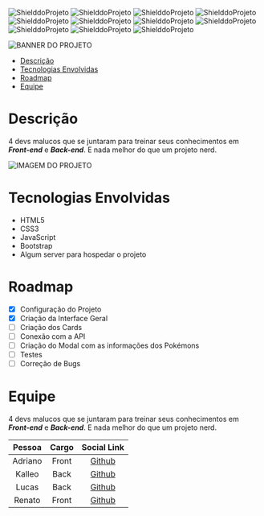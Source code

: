 <!-- PARA ESCOLHER AS CORES DAS LINGUAGENS USAR O SITE https://brandcolors.net/ -->
![ShielddoProjeto](https://img.shields.io/badge/Nome-SuperPokedex-b52e31.svg?style=for-the-badge)
![ShielddoProjeto](https://img.shields.io/badge/Versão-1.0.0-e9ebec.svg?style=for-the-badge)
![ShielddoProjeto](https://img.shields.io/badge/Framework-Bootstrap-00c4cc.svg?style=for-the-badge)
![ShielddoProjeto](https://img.shields.io/badge/Markup-HTML5-00c4cc.svg?style=for-the-badge)
![ShielddoProjeto](https://img.shields.io/badge/Style-CSS-00c4cc.svg?style=for-the-badge)
![ShielddoProjeto](https://img.shields.io/badge/Linguagem-JavaScript-00c4cc.svg?style=for-the-badge)
![ShielddoProjeto](https://img.shields.io/github/repo-size/adrianoleitedasilva/SuperPokedex?style=for-the-badge)
![ShielddoProjeto](https://img.shields.io/tokei/lines/github/adrianoleitedasilva/SuperPokedex?style=for-the-badge)
![ShielddoProjeto](https://img.shields.io/github/stars/adrianoleitedasilva/SuperPokedex?style=for-the-badge) 
![ShielddoProjeto](https://img.shields.io/github/last-commit/adrianoleitedasilva/SuperPokedex?style=for-the-badge)
![ShielddoProjeto](https://img.shields.io/github/contributors/adrianoleitedasilva/SuperPokedex?style=for-the-badge)

<!-- Envie a imagem por meio de uma ISSUE e cole o link aqui nessa linha abaixo -->
![BANNER DO PROJETO](https://user-images.githubusercontent.com/6373438/157747252-231fc7b4-ee96-45fb-a7e0-1278862b6b0f.png)

- [Descrição](#descrição)
- [Tecnologias Envolvidas](#tecnologias-envolvidas)
- [Roadmap](#roadmap)
- [Equipe](#equipe)
  
# Descrição

4 devs malucos que se juntaram para treinar seus conhecimentos em ***Front-end*** e ***Back-end***. E nada melhor do que um projeto nerd.

![IMAGEM DO PROJETO](https://user-images.githubusercontent.com/6373438/157749627-e718fa74-f7ce-49e8-9ffa-81271f47daf5.png)

# Tecnologias Envolvidas

- HTML5
- CSS3
- JavaScript
- Bootstrap
- Algum server para hospedar o projeto

# Roadmap
- [x] Configuração do Projeto
- [x] Criação da Interface Geral
- [ ] Criação dos Cards
- [ ] Conexão com a API
- [ ] Criação do Modal com as informações dos Pokémons 
- [ ] Testes 
- [ ] Correção de Bugs 

# Equipe

4 devs malucos que se juntaram para treinar seus conhecimentos em ***Front-end*** e ***Back-end***. E nada melhor do que um projeto nerd.

Pessoa | Cargo | Social Link
:-----:|:-----:|:----------:
Adriano | Front | [Github](http://www.github.com/adrianoleitedasilva)
Kalleo | Back | [Github](http://www.github.com/KalleoLeandro)
Lucas | Back | [Github](http://www.github.com/LucasKrzy)
Renato | Front | [Github](http://www.github.com/renato-sampaio)